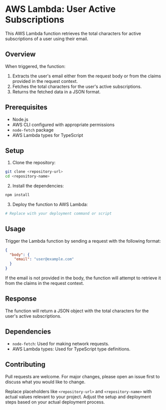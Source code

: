 # AWS Lambda: User Active Subscriptions

This AWS Lambda function retrieves the total characters for active subscriptions of a user using their email.

## Overview

When triggered, the function:

1. Extracts the user's email either from the request body or from the claims provided in the request context.
2. Fetches the total characters for the user's active subscriptions.
3. Returns the fetched data in a JSON format.

## Prerequisites

- Node.js
- AWS CLI configured with appropriate permissions
- `node-fetch` package
- AWS Lambda types for TypeScript

## Setup

1. Clone the repository:

```bash
git clone <repository-url>
cd <repository-name>
```

2. Install the dependencies:

```bash
npm install
```

3. Deploy the function to AWS Lambda:

```bash
# Replace with your deployment command or script
```

## Usage

Trigger the Lambda function by sending a request with the following format:

```json
{
  "body": {
    "email": "user@example.com"
  }
}
```

If the email is not provided in the body, the function will attempt to retrieve it from the claims in the request context.

## Response

The function will return a JSON object with the total characters for the user's active subscriptions.

## Dependencies

- `node-fetch`: Used for making network requests.
- AWS Lambda types: Used for TypeScript type definitions.

## Contributing

Pull requests are welcome. For major changes, please open an issue first to discuss what you would like to change.



Replace placeholders like `<repository-url>` and `<repository-name>` with actual values relevant to your project. Adjust the setup and deployment steps based on your actual deployment process.